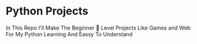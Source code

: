 # Python Projects
In This Repo I'll Make The Beginner 🔰 Level Projects Like Games and Web For My Python Learning And Eassy To Understand
